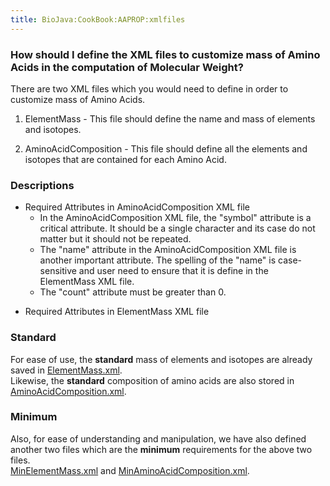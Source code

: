 ```yaml
---
title: BioJava:CookBook:AAPROP:xmlfiles
---
```


### How should I define the XML files to customize mass of Amino Acids in the computation of Molecular Weight?

There are two XML files which you would need to define in order to
customize mass of Amino Acids.

1) ElementMass - This file should define the name and mass of elements
and isotopes.

2) AminoAcidComposition - This file should define all the elements and
isotopes that are contained for each Amino Acid.

### Descriptions

-   Required Attributes in AminoAcidComposition XML file
    -   In the AminoAcidComposition XML file, the "symbol" attribute is
        a critical attribute. It should be a single character and its
        case do not matter but it should not be repeated.
    -   The "name" attribute in the AminoAcidComposition XML file is
        another important attribute. The spelling of the "name" is
        case-sensitive and user need to ensure that it is define in the
        ElementMass XML file.
    -   The "count" attribute must be greater than 0.

<!-- -->

-   Required Attributes in ElementMass XML file

### Standard

For ease of use, the <b>standard</b> mass of elements and isotopes are
already saved in
[ElementMass.xml](BioJava:CookBook:AAPROP:ElementMass.xml "wikilink").  
Likewise, the <b>standard</b> composition of amino acids are also stored
in
[AminoAcidComposition.xml](BioJava:CookBook:AAPROP:AminoAcidComposition.xml "wikilink").

### Minimum

Also, for ease of understanding and manipulation, we have also defined
another two files which are the <b>minimum</b> requirements for the
above two files.  
[MinElementMass.xml](BioJava:CookBook:AAPROP:MinElementMass.xml "wikilink")
and
[MinAminoAcidComposition.xml](BioJava:CookBook:AAPROP:MinAminoAcidComposition.xml "wikilink").
